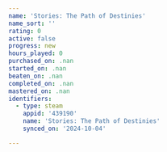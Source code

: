 ```yaml
---
name: 'Stories: The Path of Destinies'
name_sort: ''
rating: 0
active: false
progress: new
hours_played: 0
purchased_on: .nan
started_on: .nan
beaten_on: .nan
completed_on: .nan
mastered_on: .nan
identifiers:
  - type: steam
    appid: '439190'
    name: 'Stories: The Path of Destinies'
    synced_on: '2024-10-04'

---
```

